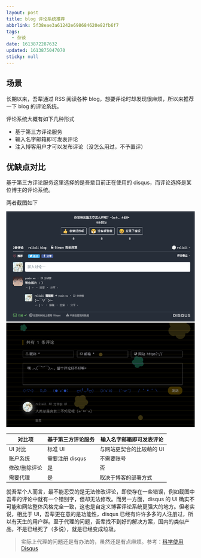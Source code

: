 ```yaml
---
layout: post
title: blog 评论系统推荐
abbrlink: 5f38eae3a61242e698684620e82fb6f7
tags:
  - 杂谈
date: 1613872287632
updated: 1613875047070
sticky: null
---
```


## 场景

长期以来，吾辈通过 RSS 阅读各种 blog，想要评论时却发现很麻烦，所以来推荐一下 blog 的评论系统。

评论系统大概有如下几种形式

- 基于第三方评论服务
- 输入名字邮箱即可发表评论
- 注入博客用户才可以发布评论（没怎么用过，不予置评）

## 优缺点对比

基于第三方评论服务这里选择的是吾辈目前正在使用的 disqus，而评论选择是某位博主的评论系统。

两者截图如下

![基于第三方评论服务](/resource/1d7c7c27c4b34f59964dcb5bf964919e.png)
![输入名字邮箱即可发表评论](/resource/a0af65b841d3440b95043d3254928518.png)

| 对比项        | 基于第三方评论服务 | 输入名字邮箱即可发表评论  |
| ------------- | ------------------ | ------------------------- |
| UI 对比       | 标准 UI            | 与网站更契合的比较萌的 UI |
| 账户系统      | 需要注册 disqus    | 不需要账号                |
| 修改/删除评论 | 是                 | 否                        |
| 需要代理      | 是                 | 取决于博客的部署方式      |

就吾辈个人而言，最不能忍受的是无法修改评论，即使存在一些错误，例如截图中吾辈的评论中就有一个错别字，但却无法修改。而另一方面，disqus 的 UI 确实不可能和网站整体风格完全一致，这也是自定义博客评论系统更强大的地方。但老实说，相比于 UI，吾辈更在意的是功能性，disqus 已经有许许多多的人注册过，所以有天生的用户群。至于代理的问题，吾辈找不到好的解决方案，国内的类似产品，不是已经死了（多说），就是已经变成垃圾。

> 实际上代理的问题还是有办法的，虽然还是有点麻烦。参考：[科学使用 Disqus](https://blog.fooleap.org/use-disqus-correctly.html)
